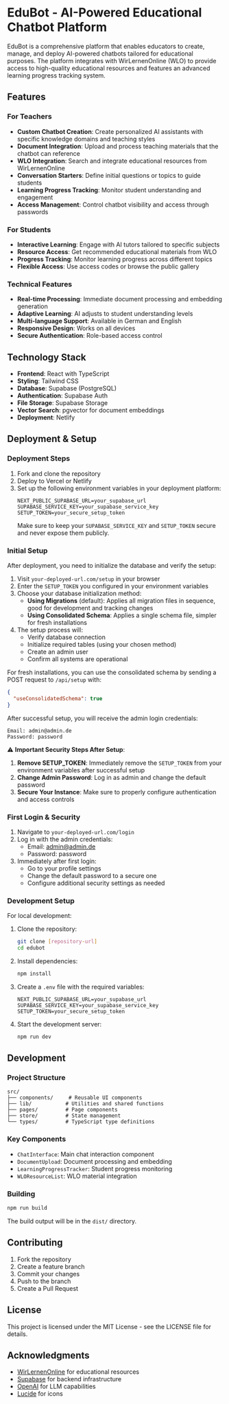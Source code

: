 # EduBot - AI-Powered Educational Chatbot Platform

EduBot is a comprehensive platform that enables educators to create, manage, and deploy AI-powered chatbots tailored for educational purposes. The platform integrates with WirLernenOnline (WLO) to provide access to high-quality educational resources and features an advanced learning progress tracking system.

## Features

### For Teachers
- **Custom Chatbot Creation**: Create personalized AI assistants with specific knowledge domains and teaching styles
- **Document Integration**: Upload and process teaching materials that the chatbot can reference
- **WLO Integration**: Search and integrate educational resources from WirLernenOnline
- **Conversation Starters**: Define initial questions or topics to guide students
- **Learning Progress Tracking**: Monitor student understanding and engagement
- **Access Management**: Control chatbot visibility and access through passwords

### For Students
- **Interactive Learning**: Engage with AI tutors tailored to specific subjects
- **Resource Access**: Get recommended educational materials from WLO
- **Progress Tracking**: Monitor learning progress across different topics
- **Flexible Access**: Use access codes or browse the public gallery

### Technical Features
- **Real-time Processing**: Immediate document processing and embedding generation
- **Adaptive Learning**: AI adjusts to student understanding levels
- **Multi-language Support**: Available in German and English
- **Responsive Design**: Works on all devices
- **Secure Authentication**: Role-based access control

## Technology Stack

- **Frontend**: React with TypeScript
- **Styling**: Tailwind CSS
- **Database**: Supabase (PostgreSQL)
- **Authentication**: Supabase Auth
- **File Storage**: Supabase Storage
- **Vector Search**: pgvector for document embeddings
- **Deployment**: Netlify

## Deployment & Setup

### Deployment Steps

1. Fork and clone the repository
2. Deploy to Vercel or Netlify
3. Set up the following environment variables in your deployment platform:
   ```env
   NEXT_PUBLIC_SUPABASE_URL=your_supabase_url
   SUPABASE_SERVICE_KEY=your_supabase_service_key
   SETUP_TOKEN=your_secure_setup_token
   ```
   Make sure to keep your `SUPABASE_SERVICE_KEY` and `SETUP_TOKEN` secure and never expose them publicly.

### Initial Setup

After deployment, you need to initialize the database and verify the setup:

1. Visit `your-deployed-url.com/setup` in your browser
2. Enter the `SETUP_TOKEN` you configured in your environment variables
3. Choose your database initialization method:
   - **Using Migrations** (default): Applies all migration files in sequence, good for development and tracking changes
   - **Using Consolidated Schema**: Applies a single schema file, simpler for fresh installations
4. The setup process will:
   - Verify database connection
   - Initialize required tables (using your chosen method)
   - Create an admin user
   - Confirm all systems are operational

For fresh installations, you can use the consolidated schema by sending a POST request to `/api/setup` with:
```json
{
  "useConsolidatedSchema": true
}
```

After successful setup, you will receive the admin login credentials:
```
Email: admin@admin.de
Password: password
```

⚠️ **Important Security Steps After Setup**:
1. **Remove SETUP_TOKEN**: Immediately remove the `SETUP_TOKEN` from your environment variables after successful setup
2. **Change Admin Password**: Log in as admin and change the default password
3. **Secure Your Instance**: Make sure to properly configure authentication and access controls

### First Login & Security

1. Navigate to `your-deployed-url.com/login`
2. Log in with the admin credentials:
   - Email: admin@admin.de
   - Password: password
3. Immediately after first login:
   - Go to your profile settings
   - Change the default password to a secure one
   - Configure additional security settings as needed

### Development Setup

For local development:

1. Clone the repository:
   ```bash
   git clone [repository-url]
   cd edubot
   ```

2. Install dependencies:
   ```bash
   npm install
   ```

3. Create a `.env` file with the required variables:
   ```env
   NEXT_PUBLIC_SUPABASE_URL=your_supabase_url
   SUPABASE_SERVICE_KEY=your_supabase_service_key
   SETUP_TOKEN=your_secure_setup_token
   ```

4. Start the development server:
   ```bash
   npm run dev
   ```

## Development

### Project Structure

```
src/
├── components/     # Reusable UI components
├── lib/           # Utilities and shared functions
├── pages/         # Page components
├── store/         # State management
└── types/         # TypeScript type definitions
```

### Key Components

- `ChatInterface`: Main chat interaction component
- `DocumentUpload`: Document processing and embedding
- `LearningProgressTracker`: Student progress monitoring
- `WLOResourceList`: WLO material integration

### Building

```bash
npm run build
```

The build output will be in the `dist/` directory.

## Contributing

1. Fork the repository
2. Create a feature branch
3. Commit your changes
4. Push to the branch
5. Create a Pull Request

## License

This project is licensed under the MIT License - see the LICENSE file for details.

## Acknowledgments

- [WirLernenOnline](https://wirlernenonline.de/) for educational resources
- [Supabase](https://supabase.com/) for backend infrastructure
- [OpenAI](https://openai.com/) for LLM capabilities
- [Lucide](https://lucide.dev/) for icons